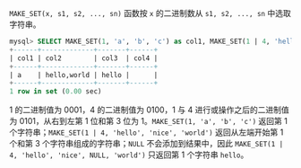 `MAKE_SET(x, s1, s2, ..., sn)` 函数按 `x` 的二进制数从 `s1, s2, ..., sn` 中选取字符串。

```sql
mysql> SELECT MAKE_SET(1, 'a', 'b', 'c') as col1, MAKE_SET(1 | 4, 'hello', 'nice', 'world') as col2, MAKE_SET(1 | 4, 'hello', 'nice', NULL, 'world') as col3, MAKE_SET(0, 'a', 'b', 'c') as col4;
+------+-------------+-------+------+
| col1 | col2        | col3  | col4 |
+------+-------------+-------+------+
| a    | hello,world | hello |      |
+------+-------------+-------+------+
1 row in set (0.00 sec)
```

1 的二进制值为 0001，4 的二进制值为 0100，1 与 4 进行或操作之后的二进制值为 0101，从右到左第 1 位和第 3 位为 1。`MAKE_SET(1, 'a', 'b', 'c')` 返回第 1 个字符串；`MAKE_SET(1 | 4, 'hello', 'nice', 'world')` 返回从左端开始第 1 个和第 3 个字符串组成的字符串；`NULL` 不会添加到结果中，因此 `MAKE_SET(1 | 4, 'hello', 'nice', NULL, 'world')` 只返回第 1 个字符串 `hello`。